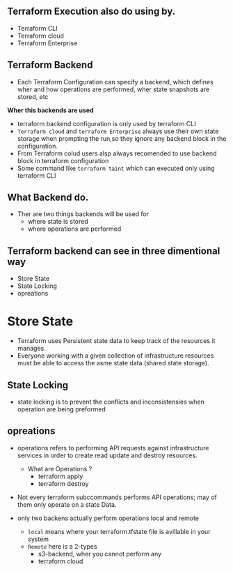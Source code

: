 ## Terraform Execution also do using by.
- Terraform CLI
- Terraform cloud
- Terraform Enterprise

## Terraform Backend 
- Each Terraform Configuration can specify a backend, which defines wher and how operations are performed, wher state snapshots are stored, etc

**Wher this backends are used**
- terraform backend configuration is only used by terraform CLI
- `Terraform cloud` and `terraform Enterprise` always use their own state storage when prompting the run,so they ignore  any backend block in the configuration.
- From Terraform colud users alsp always recomended to use backend block in terraform configuration 
- Some command like `terraform taint` which can executed only using terraform CLI

## What Backend do.
- Ther are two things backends will be used for
    - where state is stored 
    - where operations are performed 
## Terraform backend can see in three dimentional way
- Store State
- State Locking 
- opreations

# Store State
- Terraform uses Persistent state data to keep track of the resources it manages.
- Everyone working with a given collection of infrastructure resources must be able to access the asme state data.(shared state storage).

## State Locking 
- state locking is to prevent the conflicts and inconsistensies when operation are being preformed 

## opreations
- operations refers to performing API requests against infrastructure services in order to create read update and destroy resources.
    - What are Operations ?
        - terraform apply 
        - terraform destroy 

- Not every terraform subccommands performs API operations; may of them only operate on a state Data.
- only two backens actually perform operations local and remote 
    - `local` means where your terraform.tfstate file is avillable in your system 
    - `Remote` here is a 2-types
        - s3-backend, wher you cannot perform any 
        - terraform cloud
